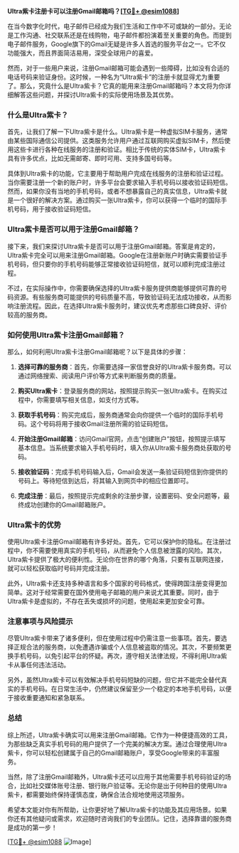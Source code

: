 **Ultra紫卡注册卡可以注册Gmail邮箱吗？[[TG💪+ @esim1088](https://t.me/s/esim1088)]**

在当今数字化时代，电子邮件已经成为我们生活和工作中不可或缺的一部分。无论是工作沟通、社交联系还是在线购物，电子邮件都扮演着至关重要的角色。而提到电子邮件服务，Google旗下的Gmail无疑是许多人首选的服务平台之一。它不仅功能强大，而且界面简洁易用，深受全球用户的喜爱。

然而，对于一些用户来说，注册Gmail邮箱可能会遇到一些障碍，比如没有合适的电话号码来验证身份。这时候，一种名为“Ultra紫卡”的注册卡就显得尤为重要了。那么，究竟什么是Ultra紫卡？它真的能用来注册Gmail邮箱吗？本文将为你详细解答这些问题，并探讨Ultra紫卡的实际使用场景及其优势。

### 什么是Ultra紫卡？

首先，让我们了解一下Ultra紫卡是什么。Ultra紫卡是一种虚拟SIM卡服务，通常由某些国际通信公司提供。这类服务允许用户通过互联网购买虚拟SIM卡，然后使用这些卡进行各种在线服务的注册和验证。相比于传统的实体SIM卡，Ultra紫卡具有许多优点，比如无需邮寄、即时可用、支持多国号码等。

具体到Ultra紫卡的功能，它主要用于帮助用户完成在线服务的注册和验证过程。当你需要注册一个新的账户时，许多平台会要求输入手机号码以接收验证码短信。然而，如果你没有当地的手机号码，或者不想暴露自己的真实信息，Ultra紫卡就是一个很好的解决方案。通过购买一张Ultra紫卡，你可以获得一个临时的国际手机号码，用于接收验证码短信。

### Ultra紫卡是否可以用于注册Gmail邮箱？

接下来，我们来探讨Ultra紫卡是否可以用于注册Gmail邮箱。答案是肯定的，Ultra紫卡完全可以用来注册Gmail邮箱。Google在注册新账户时确实需要验证手机号码，但只要你的手机号码能够正常接收验证码短信，就可以顺利完成注册过程。

不过，在实际操作中，你需要确保选择的Ultra紫卡服务提供商能够提供可靠的号码资源。有些服务商可能提供的号码质量不高，导致验证码无法成功接收，从而影响注册流程。因此，在选择Ultra紫卡服务时，建议优先考虑那些口碑良好、评价较高的服务商。

### 如何使用Ultra紫卡注册Gmail邮箱？

那么，如何利用Ultra紫卡注册Gmail邮箱呢？以下是具体的步骤：

1. **选择可靠的服务商**：首先，你需要选择一家信誉良好的Ultra紫卡服务商。可以通过网络搜索、阅读用户评价等方式来判断服务商的质量。

2. **购买Ultra紫卡**：登录服务商的网站，按照提示购买一张Ultra紫卡。在购买过程中，你需要填写相关信息，如支付方式等。

3. **获取手机号码**：购买完成后，服务商通常会向你提供一个临时的国际手机号码。这个号码将用于接收Gmail注册所需的验证码短信。

4. **开始注册Gmail邮箱**：访问Gmail官网，点击“创建账户”按钮，按照提示填写基本信息。当系统要求输入手机号码时，填入你从Ultra紫卡服务商处获取的号码。

5. **接收验证码**：完成手机号码输入后，Gmail会发送一条验证码短信到你提供的号码上。等待短信到达后，将其输入到网页中的相应位置即可。

6. **完成注册**：最后，按照提示完成剩余的注册步骤，设置密码、安全问题等，最终成功创建你的Gmail邮箱账户。

### Ultra紫卡的优势

使用Ultra紫卡注册Gmail邮箱有许多好处。首先，它可以保护你的隐私。在注册过程中，你不需要使用真实的手机号码，从而避免个人信息被泄露的风险。其次，Ultra紫卡提供了极大的便利性。无论你在世界的哪个角落，只要有互联网连接，就可以轻松获取临时号码并完成注册。

此外，Ultra紫卡还支持多种语言和多个国家的号码格式，使得跨国注册变得更加简单。这对于经常需要在国外使用电子邮箱的用户来说尤其重要。同时，由于Ultra紫卡是虚拟的，不存在丢失或损坏的问题，使用起来更加安全可靠。

### 注意事项与风险提示

尽管Ultra紫卡带来了诸多便利，但在使用过程中仍需注意一些事项。首先，要选择正规合法的服务商，以免遭遇诈骗或个人信息被盗取的情况。其次，不要频繁更换手机号码，以免引起平台的怀疑。再次，遵守相关法律法规，不得利用Ultra紫卡从事任何违法活动。

另外，虽然Ultra紫卡可以有效解决手机号码短缺的问题，但它并不能完全替代真实的手机号码。在日常生活中，仍然建议保留至少一个稳定的本地手机号码，以便于接收重要通知和紧急联系。

### 总结

综上所述，Ultra紫卡确实可以用来注册Gmail邮箱。它作为一种便捷高效的工具，为那些缺乏真实手机号码的用户提供了一个完美的解决方案。通过合理使用Ultra紫卡，你可以轻松创建属于自己的Gmail邮箱账户，享受Google带来的丰富服务。

当然，除了注册Gmail邮箱外，Ultra紫卡还可以应用于其他需要手机号码验证的场合，比如社交媒体账号注册、银行账户验证等。无论你是出于何种目的使用Ultra紫卡，都需要始终保持谨慎态度，确保合法合规地使用这项服务。

希望本文能对你有所帮助，让你更好地了解Ultra紫卡的功能及其应用场景。如果你还有其他疑问或需求，欢迎随时咨询我们的专业团队。记住，选择靠谱的服务商是成功的第一步！

[[TG💪+ @esim1088](https://t.me/s/esim1088) ![Image](https://i.postimg.cc/4NQfJmqS/Snipaste-2025-05-13-00-14-12.png)]